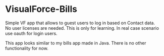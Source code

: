 # VisualForce-Bills

Simple VF app that allows to guest users to log in based on Contact data. 
No user licenses are needed. This is only for learning. In real case scenario use oauth for login users.

This app looks similar to my bills app made in Java. There is no other functionality for now.
